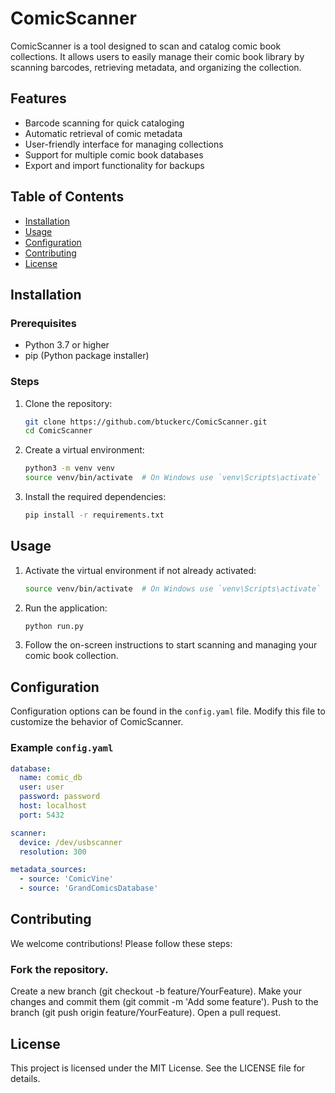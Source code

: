 # ComicScanner

ComicScanner is a tool designed to scan and catalog comic book collections. It allows users to easily manage their comic book library by scanning barcodes, retrieving metadata, and organizing the collection.

## Features

- Barcode scanning for quick cataloging
- Automatic retrieval of comic metadata
- User-friendly interface for managing collections
- Support for multiple comic book databases
- Export and import functionality for backups

## Table of Contents

- [Installation](#installation)
- [Usage](#usage)
- [Configuration](#configuration)
- [Contributing](#contributing)
- [License](#license)

## Installation

### Prerequisites

- Python 3.7 or higher
- pip (Python package installer)

### Steps

1. Clone the repository:
    ```bash
    git clone https://github.com/btuckerc/ComicScanner.git
    cd ComicScanner
    ```

2. Create a virtual environment:
    ```bash
    python3 -m venv venv
    source venv/bin/activate  # On Windows use `venv\Scripts\activate`
    ```

3. Install the required dependencies:
    ```bash
    pip install -r requirements.txt
    ```

## Usage

1. Activate the virtual environment if not already activated:
    ```bash
    source venv/bin/activate  # On Windows use `venv\Scripts\activate`
    ```

2. Run the application:
    ```bash
    python run.py
    ```

3. Follow the on-screen instructions to start scanning and managing your comic book collection.

## Configuration

Configuration options can be found in the `config.yaml` file. Modify this file to customize the behavior of ComicScanner.

### Example `config.yaml`

```yaml
database:
  name: comic_db
  user: user
  password: password
  host: localhost
  port: 5432

scanner:
  device: /dev/usbscanner
  resolution: 300

metadata_sources:
  - source: 'ComicVine'
  - source: 'GrandComicsDatabase'
```

## Contributing
We welcome contributions! Please follow these steps:

### Fork the repository.
Create a new branch (git checkout -b feature/YourFeature).
Make your changes and commit them (git commit -m 'Add some feature').
Push to the branch (git push origin feature/YourFeature).
Open a pull request.

## License
This project is licensed under the MIT License. See the LICENSE file for details.
